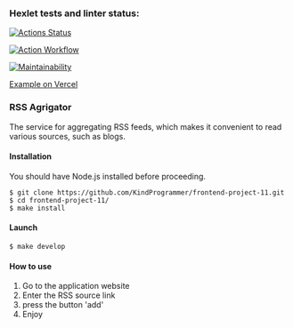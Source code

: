 ### Hexlet tests and linter status:
[![Actions Status](https://github.com/kakuza73/frontend-project-11/actions/workflows/hexlet-check.yml/badge.svg)](https://github.com/kakuza73/frontend-project-11/actions)

[![Action Workflow](https://github.com/kakuza73/frontend-project-11/actions/workflows/lint.yml/badge.svg)](https://github.com/kakuza73/frontend-project-11/actions/workflows/lint.yml/badge.svg)

[![Maintainability](https://api.codeclimate.com/v1/badges/2cc4ffa58109a5e178f5/maintainability)](https://codeclimate.com/github/kakuza73/frontend-project-11/maintainability)


[Example on Vercel](https://frontend-project-11-delta-olive.vercel.app/)

### RSS Agrigator

The service for aggregating RSS feeds, which makes it convenient to read various sources, such as blogs.

#### Installation

You should have Node.js installed before proceeding.

```
$ git clone https://github.com/KindProgrammer/frontend-project-11.git
$ cd frontend-project-11/
$ make install
```

#### Launch

```
$ make develop
```

#### How to use

1. Go to the application website
2. Enter the RSS source link
3. press the button 'add'
4. Enjoy